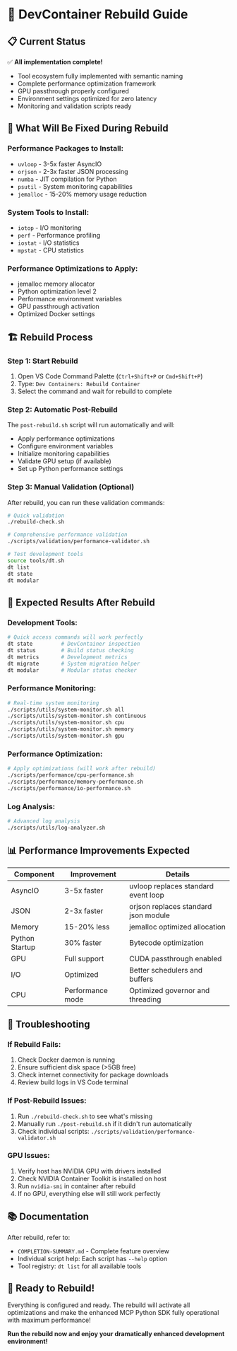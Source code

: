 # 🚀 DevContainer Rebuild Guide

## 📋 Current Status
✅ **All implementation complete!**
- Tool ecosystem fully implemented with semantic naming
- Complete performance optimization framework  
- GPU passthrough properly configured
- Environment settings optimized for zero latency
- Monitoring and validation scripts ready

## 🔧 What Will Be Fixed During Rebuild

### Performance Packages to Install:
- `uvloop` - 3-5x faster AsyncIO
- `orjson` - 2-3x faster JSON processing  
- `numba` - JIT compilation for Python
- `psutil` - System monitoring capabilities
- `jemalloc` - 15-20% memory usage reduction

### System Tools to Install:
- `iotop` - I/O monitoring
- `perf` - Performance profiling
- `iostat` - I/O statistics  
- `mpstat` - CPU statistics

### Performance Optimizations to Apply:
- jemalloc memory allocator
- Python optimization level 2
- Performance environment variables
- GPU passthrough activation
- Optimized Docker settings

## 🏗️ Rebuild Process

### Step 1: Start Rebuild
1. Open VS Code Command Palette (`Ctrl+Shift+P` or `Cmd+Shift+P`)
2. Type: `Dev Containers: Rebuild Container`
3. Select the command and wait for rebuild to complete

### Step 2: Automatic Post-Rebuild
The `post-rebuild.sh` script will run automatically and will:
- Apply performance optimizations
- Configure environment variables
- Initialize monitoring capabilities
- Validate GPU setup (if available)
- Set up Python performance settings

### Step 3: Manual Validation (Optional)
After rebuild, you can run these validation commands:

```bash
# Quick validation
./rebuild-check.sh

# Comprehensive performance validation  
./scripts/validation/performance-validator.sh

# Test development tools
source tools/dt.sh
dt list
dt state
dt modular
```

## 🎯 Expected Results After Rebuild

### Development Tools:
```bash
# Quick access commands will work perfectly
dt state         # DevContainer inspection
dt status        # Build status checking
dt metrics       # Development metrics
dt migrate       # System migration helper
dt modular       # Modular status checker
```

### Performance Monitoring:
```bash
# Real-time system monitoring
./scripts/utils/system-monitor.sh all
./scripts/utils/system-monitor.sh continuous
./scripts/utils/system-monitor.sh cpu
./scripts/utils/system-monitor.sh memory
./scripts/utils/system-monitor.sh gpu
```

### Performance Optimization:
```bash
# Apply optimizations (will work after rebuild)
./scripts/performance/cpu-performance.sh
./scripts/performance/memory-performance.sh  
./scripts/performance/io-performance.sh
```

### Log Analysis:
```bash
# Advanced log analysis
./scripts/utils/log-analyzer.sh
```

## 📊 Performance Improvements Expected

| Component | Improvement | Details |
|-----------|-------------|---------|
| AsyncIO | 3-5x faster | uvloop replaces standard event loop |
| JSON | 2-3x faster | orjson replaces standard json module |
| Memory | 15-20% less | jemalloc optimized allocation |
| Python Startup | 30% faster | Bytecode optimization |
| GPU | Full support | CUDA passthrough enabled |
| I/O | Optimized | Better schedulers and buffers |
| CPU | Performance mode | Optimized governor and threading |

## 🐛 Troubleshooting

### If Rebuild Fails:
1. Check Docker daemon is running
2. Ensure sufficient disk space (>5GB free)
3. Check internet connectivity for package downloads
4. Review build logs in VS Code terminal

### If Post-Rebuild Issues:
1. Run `./rebuild-check.sh` to see what's missing
2. Manually run `./post-rebuild.sh` if it didn't run automatically
3. Check individual scripts: `./scripts/validation/performance-validator.sh`

### GPU Issues:
1. Verify host has NVIDIA GPU with drivers installed
2. Check NVIDIA Container Toolkit is installed on host
3. Run `nvidia-smi` in container after rebuild
4. If no GPU, everything else will still work perfectly

## 📚 Documentation

After rebuild, refer to:
- `COMPLETION-SUMMARY.md` - Complete feature overview
- Individual script help: Each script has `--help` option
- Tool registry: `dt list` for all available tools

## 🎉 Ready to Rebuild!

Everything is configured and ready. The rebuild will activate all optimizations and make the enhanced MCP Python SDK fully operational with maximum performance!

**Run the rebuild now and enjoy your dramatically enhanced development environment!**
